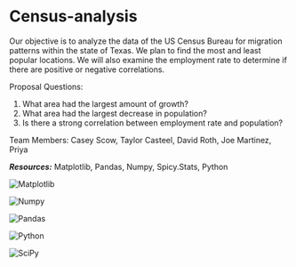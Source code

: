 # Census-analysis
Our objective is to analyze the data of the US Census Bureau for migration patterns within the state of Texas. 
We plan to find the most and least popular locations. We will also examine the employment rate to determine if there are positive or negative correlations.

Proposal Questions: 
1) What area had the largest amount of growth?
2) What area had the largest decrease in population?
3) Is there a strong correlation between employment rate and population?

Team Members:
Casey Scow, 
Taylor Casteel,
David Roth,
Joe Martinez,
Priya

***Resources:***
Matplotlib,
Pandas,
Numpy,
Spicy.Stats,
Python

![Matplotlib](https://github.com/CaseyScow/Census-analysis/assets/146591613/496e085a-7a92-44dc-ba58-b732cf43d103)

![Numpy](https://github.com/CaseyScow/Census-analysis/assets/146591613/de410f99-805c-4b9d-b681-eb87b0292e7e)

![Pandas](https://github.com/CaseyScow/Census-analysis/assets/146591613/09c2f553-594e-4621-bc09-8cc577322a31)

![Python](https://github.com/CaseyScow/Census-analysis/assets/146591613/4e1bffb2-b719-4cb1-88ba-e524092105bd)

![SciPy](https://github.com/CaseyScow/Census-analysis/assets/146591613/e8855068-4509-400a-9f72-f4b95d574a87)
